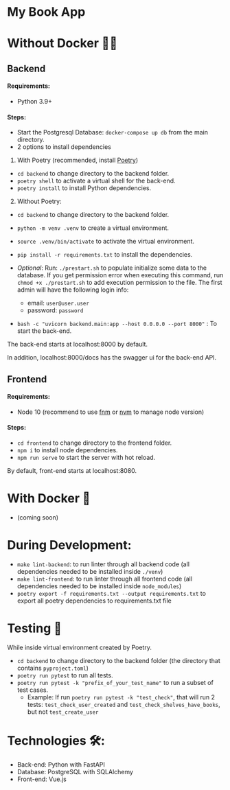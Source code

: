 # My Book App


# Without Docker 🚫🐳

## Backend 

#### Requirements:
- Python 3.9+

#### Steps:

- Start the Postgresql Database: `docker-compose up db` from the main directory.
- 2 options to install dependencies

1. With Poetry (recommended, install [Poetry](https://python-poetry.org))
- `cd backend` to change directory to the backend folder.
- `poetry shell` to activate a virtual shell for the back-end.
- `poetry install` to install Python dependencies.

2. Without Poetry:
- `cd backend` to change directory to the backend folder.
- `python -m venv .venv` to create a virtual environment.
- `source .venv/bin/activate` to activate the virtual environment.
- `pip install -r requirements.txt` to install the dependencies.
  

- *Optional*: 
    Run: ```./prestart.sh```
  to populate initialize some data to the database.
  If you get permission error when executing this command, run `chmod +x ./prestart.sh` to add execution permission to the file. The first admin will have the following login info:
    + email: `user@user.user`
    + password: `password`

- ```bash -c "uvicorn backend.main:app --host 0.0.0.0 --port 8000"``` : To start the back-end.

The back-end starts at localhost:8000 by default. 

In addition, localhost:8000/docs has the swagger ui for the back-end API.

## Frontend

#### Requirements:
- Node 10 (recommend to use [fnm](https://github.com/Schniz/fnm) or [nvm](https://github.com/nvm-sh/nvm) to manage node version)

#### Steps:

- `cd frontend` to change directory to the frontend folder.
- `npm i` to install node dependencies.
- `npm run serve` to start the server with hot reload.

By default, front-end starts at localhost:8080.

# With Docker 🐳
- (coming soon)

# During Development:
- `make lint-backend`: to run linter through all backend code (all dependencies needed to be installed inside `./venv`)
- `make lint-frontend`: to run linter through all frontend code (all dependencies needed to be installed inside `node_modules`)
- `poetry export -f requirements.txt --output requirements.txt` to export all poetry dependencies to requirements.txt file

# Testing 🧪
While inside virtual environment created by Poetry. 
- `cd backend` to change directory to the backend folder (the directory that contains `pyproject.toml`)
- `poetry run pytest` to run all tests.
- `poetry run pytest -k "prefix_of_your_test_name"` to run a subset of test cases.
  - Example: If run `poetry run pytest -k "test_check"`, that will run 2 tests: `test_check_user_created` and `test_check_shelves_have_books`, but not `test_create_user`

# Technologies 🛠️:
- Back-end: Python with FastAPI
- Database: PostgreSQL with SQLAlchemy
- Front-end: Vue.js
